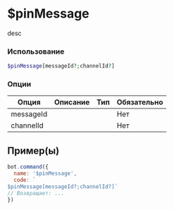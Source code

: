 # $pinMessage
desc
### Использование
```php
$pinMessage[messageId?;channelId?]
```

### Опции

| Опция | Описание | Тип | Обязательно |
|--------|-------------|------|----------|
| messageId |  |  | Нет | 
| channelId |  |  | Нет | 
## Пример(ы)

```javascript
bot.command({
  name: '$pinMessage',
  code: `
$pinMessage[messageId?;channelId?]`
// Возвращает: ...
})
```